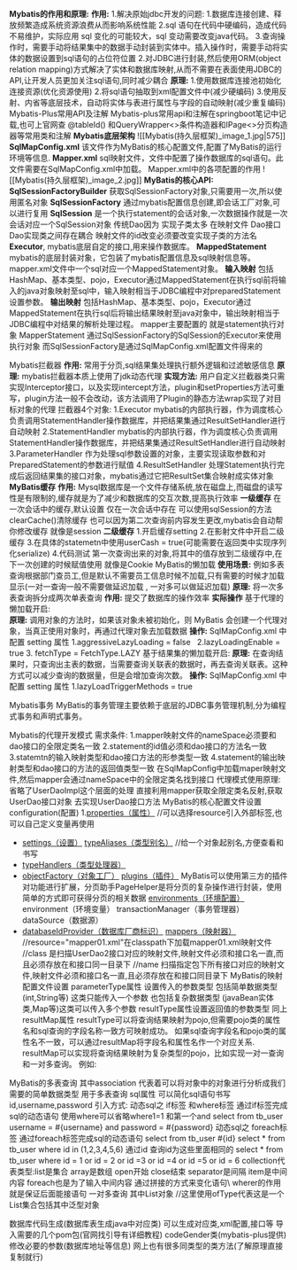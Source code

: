 **Mybatis的作用和原理:**
	**作用:**
	1.解决原始jdbc开发的问题:
		1.数据库连接创建、释放频繁造成系统资源浪费从而影响系统性能
		2.sql 语句在代码中硬编码，造成代码不易维护，实际应用 sql 变化的可能较大，sql 变动需要改变java代码。
		3.查询操作时，需要手动将结果集中的数据手动封装到实体中。插入操作时，需要手动将实体的数据设置到sql语句的占位符位置
	2.对JDBC进行封装,然后使用ORM(object relation mapping)方式解决了实体和数据库映射,从而不需要在表面使用JDBC的API,让开发人员更加关注sql语句,同时减少耦合
	**原理:**
	1.使用数据库连接池初始化连接资源(优化资源使用)
	2.将sql语句抽取到xml配置文件中(减少硬编码)
	3.使用反射、内省等底层技术，自动将实体与表进行属性与字段的自动映射(减少重复编码)
Mybatis-Plus常用API及注解
	Mybatis-plus常用api和注解在springboot笔记中记载,也可上官网查 @tableId() 和QueryWrapper<>条件构造器和IPage<>分页构造器等常用类和注解
**Mybatis底层架构**
	![[Mybatis(持久层框架)_image_1.jpg|575]]
	**SqlMapConfig.xml**
		该文件作为MyBatis的核心配置文件,配置了MyBatis的运行环境等信息.
	**Mapper.xml**
		sql映射文件，文件中配置了操作数据库的sql语句。此文件需要在SqlMapConfig.xml中加载。
		Mapper.xml中的各项配置的作用
		![[Mybatis(持久层框架)_image_2.jpg]]
	**MyBatis的核心API:**
		**SqlSessionFactoryBuilder**
		获取SqlSessionFactory对象,只需要用一次,所以使用匿名对象
		**SqlSessionFactory**
		通过mybatis配置信息创建,即会话工厂对象,可以进行复用
		**SqlSession**
		是一个执行statement的会话对象,一次数据操作就是一次会话对应一个SqlSession对象
		传统Dao因为 实现子类太多 在映射文件 Dao接口 Dao实现类之间存在耦合
		映射文件的id改变必须要改变实现子类的方法名
		**Executor**,
		mybatis底层自定的接口,用来操作数据库。
		**MappedStatement**
		mybatis的底层封装对象，它包装了mybatis配置信息及sql映射信息等。mapper.xml文件中一个sql对应一个MappedStatement对象。
	**输入映射**
		包括HashMap、基本类型、pojo，Executor通过MappedStatement在执行sql前将输入的java对象映射至sql中，输入映射相当于JDBC编程中对preparedStatement设置参数。
	**输出映射**
		包括HashMap、基本类型、pojo，Executor通过MappedStatement在执行sql后将输出结果映射至java对象中，输出映射相当于JDBC编程中对结果的解析处理过程。
	mapper主要配置的 就是statement执行对象 MapperStatement
	通过SqlSessionFactory的SqlSession的Executor来使用执行对象
	而SqlSessionFactory是通过SqlMapConfig.xml配置文件得来的

Mybatis拦截器
	**作用:** 常用于分页,sql结果集处理执行额外逻辑和过滤敏感信息
	**原理:** mybatis拦截器本质上使用了jdk动态代理
	**实现方法:** 用户自定义拦截器类只需实现Interceptor接口，以及实现intercept方法，plugin和setProperties方法可重写，plugin方法一般不会改动，该方法调用了Plugin的静态方法wrap实现了对目标对象的代理
	拦截器4个对象:
		1.Executor mybatis的内部执行器，作为调度核心负责调用StatementHandler操作数据库，并把结果集通过ResultSetHandler进行自动映射
		2.StatementHandler mybatis的内部执行器，作为调度核心负责调用StatementHandler操作数据库，并把结果集通过ResultSetHandler进行自动映射
		3.ParameterHandler 作为处理sql参数设置的对象，主要实现读取参数和对PreparedStatement的参数进行赋值
		4.ResultSetHandler 处理Statement执行完成后返回结果集的接口对象，mybatis通过它把ResultSet集合映射成实体对象
**MyBatis缓存**
	**作用:** Mysql数据库是一个文件存储系统,放在磁盘上,而磁盘的读写性是有限制的,缓存就是为了减少和数据库的交互次数,提高执行效率
	**一级缓存**
	在一次会话中的缓存,默认设置
	仅在一次会话中存在
	可以使用sqlSession的方法clearCache()清除缓存
	也可以因为第二次查询前内容发生更改,mybatis会自动帮你修改缓存
	就像是session
	**二级缓存**
	1.开启缓存setting
	2.在影射文件中开启二级缓存 <cache></cache>
	3.在具体的statemetn中使用userCash = true(可能需要在返回类中实现序列化serialize)
	4.代码测试
	第一次查询出来的对象,将其中的值存放到二级缓存中,在下一次创建的时候赋值使用
	就像是Cookie
MyBatis的懒加载
	**使用场景:** 例如多表查询根据部门查员工,但是默认不需要员工信息时候不加载,只有需要的时候才加载显示(一对一查询一般不需要做延迟加载 , 一对多可以做延迟加载)
	**原理:** 将一次多表查询拆分成两次单表查询
	**作用:** 
	提交了数据库的操作效率
	**实际操作**
	基于代理的懒加载开启:   
		**原理:** 调用对象的方法时，如果该对象未被初始化，则 MyBatis 会创建一个代理对象，当真正使用对象时，再通过代理对象去加载数据
		**操作:**
		SqlMapConfig.xml 中配置 setting 属性
		1.aggressiveLazyLoading = false   
		2.lazyLoadingEnable = true
		3. fetchType = FetchType.LAZY
	基于结果集的懒加载开启:
		**原理:** 在查询结果时，只查询出主表的数据，当需要查询关联表的数据时，再去查询关联表。这种方式可以减少查询的数据量，但是会增加查询次数。
		**操作:** 
		SqlMapConfig.xml 中配置 setting 属性
		1.lazyLoadTriggerMethods = true

Mybatis事务
	MyBatis的事务管理主要依赖于底层的JDBC事务管理机制,分为编程式事务和声明式事务。
	


Mybatis的代理开发模式
	需求条件:
	1.mapper映射文件的nameSpace必须要和dao接口的全限定类名一致
	2.statement的id值必须和dao接口的方法名一致
	3.statemtn的输入映射类型和dao接口方法的形参类型一致
	4.statement的输出映射类型和dao接口的方法的返回值类型一致
	在SqlMapConfig中加载maper映射文件,然后mapper会通过nameSpace中的全限定类名找到接口
	代理模式使用原理:
	省略了UserDaoImpl这个层面的处理
	直接利用mapper获取全限定类名反射,获取UserDao接口对象
	去实现UserDao接口方法
MyBatis的核心配置文件设置
configuration(配置)
1.[properties（属性）](https://mybatis.org/mybatis-3/zh/configuration.html#properties)
//可以选择resource引入外部标签,也可以自己定义变量再使用
-   [settings（设置）](https://mybatis.org/mybatis-3/zh/configuration.html#settings)
[typeAliases（类型别名）](https://mybatis.org/mybatis-3/zh/configuration.html#typeAliases)
//给一个对象起别名,方便查看和书写
-   [typeHandlers（类型处理器）](https://mybatis.org/mybatis-3/zh/configuration.html#typeHandlers)
-   [objectFactory（对象工厂）](https://mybatis.org/mybatis-3/zh/configuration.html#objectFactory)
[plugins（插件）](https://mybatis.org/mybatis-3/zh/configuration.html#plugins)
MyBatis可以使用第三方的插件对功能进行扩展，分页助手PageHelper是将分页的复杂操作进行封装，使用简单的方式即可获得分页的相关数据
[environments（环境配置）](https://mybatis.org/mybatis-3/zh/configuration.html#environments)
environment（环境变量）
transactionManager（事务管理器）
dataSource（数据源）
-   [databaseIdProvider（数据库厂商标识）](https://mybatis.org/mybatis-3/zh/configuration.html#databaseIdProvider)
[mappers（映射器）](https://mybatis.org/mybatis-3/zh/configuration.html#mappers)
//resource="mapper01.xml"在classpath下加载mapper01.xml映射文件
//class 是扫描UserDao2接口对应的映射文件,映射文件必须和接口名一直,而且必须存放在和接口同一目录下
//name 扫描指定包下所有接口对应的映射文件,映射文件必须和接口名一直,且必须存放在和接口同目录下
MyBatis的映射配置文件设置
parameterType属性 设置传入的参数类型
包括简单数据类型(int,String等) 这类只能传入一个参数
也包括复杂数据类型 (javaBean实体类,Map等)这类可以传入多个参数
resultType属性设置返回值的参数类型 同上
resultMap属性
resultType可以将查询结果映射为pojo,但需要pojo类的属性名和sql查询的字段名称一致方可映射成功。
如果sql查询字段名和pojo类的属性名不一致，可以通过resultMap将字段名和属性名作一个对应关系.
resultMap可以实现将查询结果映射为复杂类型的pojo，比如实现一对一查询和一对多查询。 例如:
<id property="eid" javaType="int" column="eid"></id>
<result column="ename" property="ename" javaType="String"></result>
<!-- 映射Dept属性 property叫做dept 他的属性类型为简写的全类名dept-->
<association property="dept" javaType="dept">
<id property="did" javaType="int" column="did"></id>
<result property="dname" column="dname" javaType="String"></result>
</association>
</resultMap>
MyBatis的多表查询
其中association 代表着可以将对象中的对象进行分析成我们需要的简单数据类型 用于多表查询
sql属性 可以简化sql语句书写
<sql id="queryByParam">
id,username,password
</sql>
引入方式: <include refid="片段名"></include>
动态sql之 if标签 和where标签 通过if标签完成sql的动态语句
使用where可以省略where1=1 和第一个and
select <include refid="queryByParam"></include> from tb_user
<where>
<if test="null != username and '' != username">
username = #{username}
</if>
<if test="null != password and '' != password">
and password = #{password}
</if>
</where>
动态sql之 foreach标签 通过foreach标签完成sql的动态语句
select <include refid="queryByParam"></include> from tb_user
<where>
<foreach collection="list" separator="," open="id in (" close=")" item="id">
#{id}
</foreach>
</where>
select * from tb_user where id in (1,2,3,4,5,6) 通过id 查询id为这些里面相同的
select * from tb_user where id = 1 or id = 2 or id =3 or id =4 or id =5 or id = 6
collection代表类型:list是集合 array是数组
open开始 close结束
separator是间隔
item是中间内容 foreach也是为了输入中间内容
通过拼接的方式来变化语句\
wherer的作用就是保证后面能接语句
一对多查询
<resultMap>
其中List对象
//这里使用ofType代表这是一个List集合包括其中泛型对象
<collectioin property="employeeList" ofType="employee"></collection>
</resultMap>



数据库代码生成(数据库表生成java中对应类)
	可以生成对应类,xml配置,接口等
	导入需要的几个pom包(官网找引导有详细教程)
	codeGender类(mybatis-plus提供)
	修改必要的参数(数据库地址等信息)
	网上也有很多同类型的类方法(了解原理直接复制就行)



